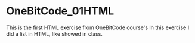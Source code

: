 # OneBitCode_01HTML
This is the first HTML exercise from OneBitCode course's
In this exercise I did a list in HTML, like showed in class.
